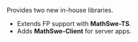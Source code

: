 Provides two new in-house libraries.

- Extends FP support with **MathSwe-TS**.
- Adds **MathSwe-Client** for server apps.
